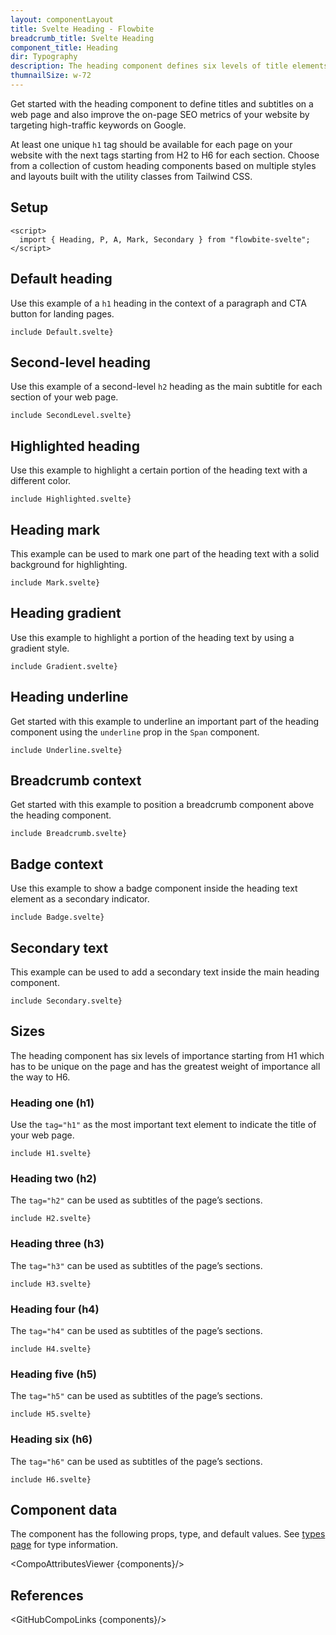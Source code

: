 ```yaml
---
layout: componentLayout
title: Svelte Heading - Flowbite
breadcrumb_title: Svelte Heading
component_title: Heading
dir: Typography
description: The heading component defines six levels of title elements from H1 to H6 that are used as titles and subtitles on a web page based on multiple styles and layouts
thumnailSize: w-72
---
```


<script>
  import { CompoAttributesViewer, GitHubCompoLinks, toKebabCase } from '../../utils'
  import { A, Heading, Breadcrumb, BreadcrumbItem } from '$lib';

  const components = 'Heading, P, A, Mark, Secondary'
</script>

Get started with the heading component to define titles and subtitles on a web page and also improve the on-page SEO metrics of your website by targeting high-traffic keywords on Google.

At least one unique `h1` tag should be available for each page on your website with the next tags starting from H2 to H6 for each section. Choose from a collection of custom heading components based on multiple styles and layouts built with the utility classes from Tailwind CSS.

## Setup

```svelte example hideOutput
<script>
  import { Heading, P, A, Mark, Secondary } from "flowbite-svelte";
</script>
```

## Default heading

Use this example of a `h1` heading in the context of a paragraph and CTA button for landing pages.

```svelte example
include Default.svelte}
```

## Second-level heading

Use this example of a second-level `h2` heading as the main subtitle for each section of your web page.

```svelte example
include SecondLevel.svelte}
```

## Highlighted heading

Use this example to highlight a certain portion of the heading text with a different color.

```svelte example
include Highlighted.svelte}
```

## Heading mark

This example can be used to mark one part of the heading text with a solid background for highlighting.

```svelte example
include Mark.svelte}
```

## Heading gradient

Use this example to highlight a portion of the heading text by using a gradient style.

```svelte example
include Gradient.svelte}
```

## Heading underline

Get started with this example to underline an important part of the heading component using the `underline` prop in the `Span` component.

```svelte example
include Underline.svelte}
```

## Breadcrumb context

Get started with this example to position a breadcrumb component above the heading component.

```svelte example
include Breadcrumb.svelte}
```

## Badge context

Use this example to show a badge component inside the heading text element as a secondary indicator.

```svelte example
include Badge.svelte}
```

## Secondary text

This example can be used to add a secondary text inside the main heading component.

```svelte example
include Secondary.svelte}
```

## Sizes

The heading component has six levels of importance starting from H1 which has to be unique on the page and has the greatest weight of importance all the way to H6.

### Heading one (h1)

Use the `tag="h1"` as the most important text element to indicate the title of your web page.

```svelte example
include H1.svelte}
```

### Heading two (h2)

The `tag="h2"` can be used as subtitles of the page’s sections.

```svelte example
include H2.svelte}
```

### Heading three (h3)

The `tag="h3"` can be used as subtitles of the page’s sections.

```svelte example
include H3.svelte}
```

### Heading four (h4)

The `tag="h4"` can be used as subtitles of the page’s sections.

```svelte example
include H4.svelte}
```

### Heading five (h5)

The `tag="h5"` can be used as subtitles of the page’s sections.

```svelte example
include H5.svelte}
```

### Heading six (h6)

The `tag="h6"` can be used as subtitles of the page’s sections.

```svelte example
include H6.svelte}
```

## Component data

The component has the following props, type, and default values. See [types page](/docs/pages/typescript) for type information.

<CompoAttributesViewer {components}/>

## References

<GitHubCompoLinks {components}/>
